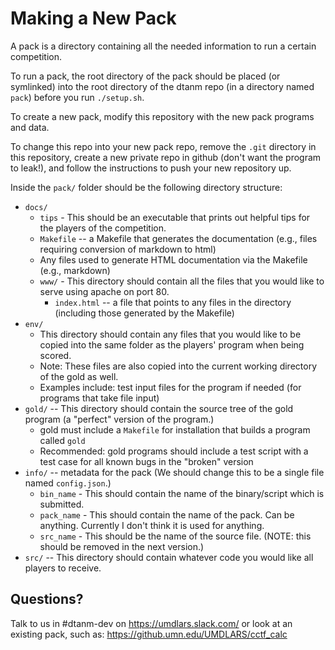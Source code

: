 # Making a New Pack

A pack is a directory containing all the needed information to run a certain competition.

To run a pack, the root directory of the pack should be placed (or symlinked) into the root directory of the dtanm repo (in a directory named `pack`) before you run `./setup.sh`.

To create a new pack, modify this repository with the new pack programs and data.

To change this repo into your new pack repo, remove the `.git` directory in this repository, create a new private repo in github (don't want the program to leak!), and follow the instructions to push your new repository up.

Inside the `pack/` folder should be the following directory structure:

- `docs/`
	- `tips` - This should be an executable that prints out helpful tips for the players of the competition.
	- `Makefile` -- a Makefile that generates the documentation (e.g., files requiring conversion of markdown to html)
	- Any files used to generate HTML documentation via the Makefile (e.g., markdown)
	- `www/` - This directory should contain all the files that you would like to serve using apache on port 80.
		- `index.html` -- a file that points to any files in the directory (including those generated by the Makefile)
- `env/`
	- This directory should contain any files that you would like to be copied into the same folder as the players' program when being scored.
	- Note: These files are also copied into the current working directory of the gold as well.
	- Examples include: test input files for the program if needed (for programs that take file input)
- `gold/` -- This directory should contain the source tree of the gold program (a "perfect" version of the program.) 
	- gold must include a `Makefile` for installation that builds a program called `gold`
	- Recommended: gold programs should include a test script with a test case for all known bugs in the "broken" version
- `info/` -- metadata for the pack (We should change this to be a single file named `config.json`.)
	- `bin_name` - This should contain the name of the binary/script which is submitted.
	- `pack_name` - This should contain the name of the pack. Can be anything. Currently I don't think it is used for anything.
	- `src_name` - This should be the name of the source file. (NOTE: this should be removed in the next version.)
- `src/` -- This directory should contain whatever code you would like all players to receive.

## Questions?

Talk to us in #dtanm-dev on https://umdlars.slack.com/ or look at an existing pack, such as: https://github.umn.edu/UMDLARS/cctf_calc
